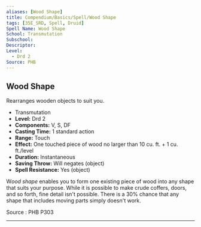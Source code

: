 ```yaml
---
aliases: [Wood Shape]
title: Compendium/Basics/Spell/Wood Shape
tags: [35E_SRD, Spell, Druid]
Spell Name: Wood Shape
School: Transmutation
Subschool: 
Descriptor: 
Level:
  - Drd 2
Source: PHB
---
```



## Wood Shape

Rearranges wooden objects to suit you.

*   Transmutation
*   **Level:** Drd 2
*   **Components:** V, S, DF
*   **Casting Time:** 1 standard action
*   **Range:** Touch
*   **Effect:** One touched piece of wood no larger than 10 cu. ft. + 1 cu. ft./level
*   **Duration:** Instantaneous
*   **Saving Throw:** Will negates (object)
*   **Spell Resistance:** Yes (object)

<p>W<i>ood shape</i> enables you to form one existing piece of wood into any shape that suits your purpose. While it is possible to make crude coffers, doors, and so forth, fine detail isn't possible. There is a 30% chance that any shape that includes moving parts simply doesn't work.</p>

Source : PHB P303

---
